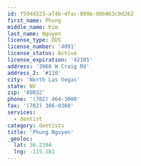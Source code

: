 ```yaml
---
id: f594d223-a74b-4fac-899b-98b063c9d262
first_name: Phung
middle_name: Kim
last_name: Nguyen
license_type: DDS
license_number: '4091'
license_status: Active
license_expiration: '42185'
address: '3960 W Craig Rd'
address_2: '#110'
city: 'North Las Vegas'
state: NV
zip: '89032'
phone: '(702) 464-3000'
fax: '(702) 386-0360'
services:
  - dentist
category: dentists
title: 'Phung Nguyen'
_geoloc:
  lat: 36.2394
  lng: -115.181
---
```

